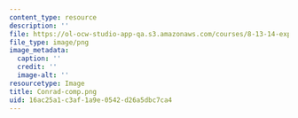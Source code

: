 ```yaml
---
content_type: resource
description: ''
file: https://ol-ocw-studio-app-qa.s3.amazonaws.com/courses/8-13-14-experimental-physics-i-ii-junior-lab-fall-2016-spring-2017/16ac25a1c3af1a9e0542d26a5dbc7ca4_Conrad-comp.png
file_type: image/png
image_metadata:
  caption: ''
  credit: ''
  image-alt: ''
resourcetype: Image
title: Conrad-comp.png
uid: 16ac25a1-c3af-1a9e-0542-d26a5dbc7ca4
---
```

